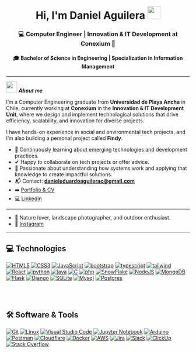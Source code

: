 
<h1 align="center"> Hi, I'm Daniel Aguilera <img src="https://media.giphy.com/media/hvRJCLFzcasrR4ia7z/giphy.gif" width="35"></h1>
<h3 align="center">💻 Computer Engineer | Innovation & IT Development at Conexium 🚀</h3>
<h4 align="center">🎓 Bachelor of Science in Engineering | Specialization in Information Management</h4>

---

<img src="https://media.tenor.com/DehpokEAjJEAAAAi/cat-loading.gif" width="30px">&nbsp;***About me***

I’m a Computer Engineering graduate from **Universidad de Playa Ancha** in Chile, currently working at **Conexium** in the **Innovation & IT Development Unit**, where we design and implement technological solutions that drive efficiency, scalability, and innovation for diverse projects.  

I have hands-on experience in social and environmental tech projects, and I’m also building a personal project called **Findy**.  
- 🌱 Continuously learning about emerging technologies and development practices.<br>
- ✔ Happy to collaborate on tech projects or offer advice.<br>
- 🧠 Passionate about understanding how systems work and applying that knowledge to create impactful solutions.<br>
- 📬 Contact: **danieleduardoaguilerac@gmail.com**  
- ➡️ [Portfolio & CV](https://dan1eleduardo.pages.dev/)  
- 💻 [LinkedIn](https://www.linkedin.com/in/danielaguileracampusano/)  
---
- 🌿 Nature lover, landscape photographer, and outdoor enthusiast.<br>
- 📸 [Instagram](https://www.instagram.com/dan1eleduardoooo/?hl=es)



---

## 💻 Technologies 

<div>
<a href="#"><img alt="HTML5" src="https://img.shields.io/badge/html5-%23E34F26.svg?style=for-the-badge&logo=html5&logoColor=white"/></a>
<a href="#"><img alt="CSS3" src="https://img.shields.io/badge/css3-%231572B6.svg?style=for-the-badge&logo=css3&logoColor=white"/></a>
<a href="#"><img alt="JavaScript" src="https://img.shields.io/badge/javascript-%23323330.svg?style=for-the-badge&logo=javascript&logoColor=%23F7DF1E"/></a>
<a href="#"><img alt="bootstrap" src="https://img.shields.io/badge/Bootstrap-563D7C?style=for-the-badge&logo=bootstrap&logoColor=white"/></a>
<a href="#"><img alt="typescript" src="https://img.shields.io/badge/typescript-3178C6.svg?style=for-the-badge&logo=typescript&logoColor=white"/></a>
<a href="#"><img alt="tailwind" src="https://img.shields.io/badge/Tailwind_CSS-38B2AC?style=for-the-badge&logo=tailwind-css&logoColor=white"/></a>
<a href="#"><img alt="React" src="https://img.shields.io/badge/react-%2320232a.svg?style=for-the-badge&logo=react&logoColor=%2361DAFB"/></a>
<a href="#"><img alt="python" src="https://img.shields.io/badge/Python-14354C?style=for-the-badge&logo=python&logoColor=white"/></a>
<a href="#"><img alt="java" src="https://img.shields.io/badge/Java-ED8B00?style=for-the-badge&logo=java&logoColor=white"/></a>
<a href="#"><img alt="C" src="https://img.shields.io/badge/c-%2300599C.svg?style=for-the-badge&logo=c&logoColor=white"/></a>
<a href="#"><img alt="php" src="https://img.shields.io/badge/php-%23777BB4.svg?style=for-the-badge&logo=php&logoColor=white"/></a>
<a href="#"><img alt="SnowFlake" src="https://img.shields.io/badge/snowflake-%2329B5E8.svg?style=for-the-badge&logo=snowflake&logoColor=white"/></a>
<a href="#"><img alt="NodeJS" src="https://img.shields.io/badge/node.js-%2343853D.svg?style=for-the-badge&logo=node-dot-js&logoColor=white"/></a>
<a href="#"><img alt="MongoDB" src="https://img.shields.io/badge/MongoDB-%234ea94b.svg?style=for-the-badge&logo=mongodb&logoColor=white"/></a>
<a href="#"><img alt="Flask" src="https://img.shields.io/badge/flask-%23000.svg?style=for-the-badge&logo=flask&logoColor=white"/></a>
<a href="#"><img alt="Django" src="https://img.shields.io/badge/django-%23092E20.svg?style=for-the-badge&logo=django&logoColor=white"/></a>
<a href="#"><img alt="SQLite" src="https://img.shields.io/badge/sqlite-%2307405e.svg?style=for-the-badge&logo=sqlite&logoColor=white"/></a>
<a href="#"><img alt="Mysql" src="https://img.shields.io/badge/mysql-4479A1.svg?style=for-the-badge&logo=mysql&logoColor=white" /></a>
<a href="#"><img alt="Postgres" src="https://img.shields.io/badge/postgres-%23316192.svg?style=for-the-badge&logo=postgresql&logoColor=white" /></a>



 <br><br>
</div>

 ## 🛠️ Software & Tools
 
<p>
  <a href="#"><img alt="Git" src="https://img.shields.io/badge/Git-F05032?style=for-the-badge&logo=git&logoColor=white"></a>
  <a href="#"><img alt="Linux" src="https://img.shields.io/badge/Linux-FCC624?style=for-the-badge&logo=linux&logoColor=black"></a>
  <a href="#"><img alt="Visual Studio Code" src="https://img.shields.io/badge/Visual_Studio_Code-0078D4?style=for-the-badge&logo=visual%20studio%20code&logoColor=white"></a>
  <a href="#"><img alt="Jupyter Notebook" src="https://img.shields.io/badge/jupyter-%23FA0F00.svg?style=for-the-badge&logo=jupyter&logoColor=white"></a>
  <a href="#"><img alt="Arduino" src="https://img.shields.io/badge/-Arduino-00979D?style=for-the-badge&logo=Arduino&logoColor=white"></a>
  <a href="#"><img alt="Postman" src="https://img.shields.io/badge/Postman-FF6C37?style=for-the-badge&logo=Postman&logoColor=white"></a>
  <a href="#"><img alt="Cloudflare" src="https://img.shields.io/badge/Cloudflare-F38020?style=for-the-badge&logo=Cloudflare&logoColor=white"></a>
  <a href="#"><img alt="Docker" src="https://img.shields.io/badge/docker-%230db7ed.svg?style=for-the-badge&logo=docker&logoColor=white"></a>
  <a href="#"><img alt="AWS" src="https://img.shields.io/badge/AWS-%23FF9900.svg?style=for-the-badge&logo=amazon-aws&logoColor=white"></a>
  <a href="#"><img alt="Jira" src="https://img.shields.io/badge/Jira-0052CC?style=for-the-badge&logo=Jira&logoColor=white"></a>
  <a href="#"><img alt="Slack" src="https://img.shields.io/badge/Slack-4A154B?style=for-the-badge&logo=slack&logoColor=white"></a>
  <a href="#"><img alt="ClickUp" src="https://img.shields.io/badge/clickup-7B68EE.svg?style=for-the-badge&logo=clickup&logoColor=white"></a>
  <a href="#"><img alt="Stack Overflow" src="https://img.shields.io/badge/Stack_Overflow-FE7A16?style=for-the-badge&logo=stack-overflow&logoColor=white"></a>
   
</p>
<br>
